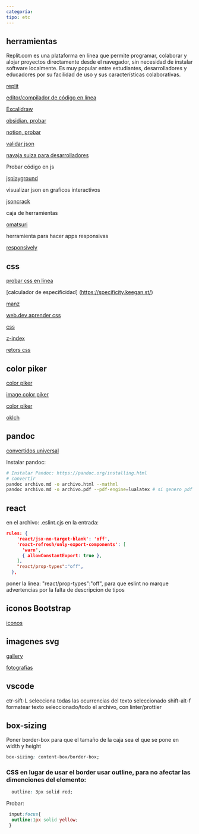 ```yaml
---
categoría:
tipo: etc
---
```

## herramientas

Replit.com es una plataforma en línea que permite programar, colaborar y alojar proyectos directamente desde el navegador, sin necesidad de instalar software localmente. Es muy popular entre estudiantes, desarrolladores y educadores por su facilidad de uso y sus características colaborativas.

[replit](https://replit.com/)

[editor/compilador de código en línea](https://codesandbox.io/s/react-hook-form-get-started-j5wxo)

[Excalidraw](https://excalidraw.com/)

[obsidian, probar](https://obsidian.md/)

[notion, probar](https://www.notion.com/es)

[validar json](https://jsonlint.com/)

[navaja suiza para desarrolladores](https://devtoys.app/)

Probar código en js

[jsplayground](https://www.jsplayground.dev/)

visualizar json en graficos interactivos

[jsoncrack](https://jsoncrack.com/)

caja de herramientas

[omatsuri](https://omatsuri.app/)

herramienta para hacer apps responsivas

[responsively](https://responsively.app/)


## css

[probar css en linea](https://codi.link/%7C%7C)

[calculador de especificidad] (https://specificity.keegan.st/)

[manz](https://lenguajecss.com/)

[web.dev aprender css](https://web.dev/learn/css?hl=es)

[css](https://developer.mozilla.org/es/docs/Web/CSS)

[z-index](https://web.dev/learn/css/z-index?hl=es)

[retors css](https://www.frontendmentor.io/)

## color piker

[color piker](https://www.w3schools.com/colors/colors_picker.asp)

[image color piker](https://imagecolorpicker.com/)

[color piker](https://rgbcolorpicker.com/)

[oklch](https://oklch.com/#70,0.1,89,100)

## pandoc

[convertidos universal](https://pandoc.org/)

Instalar pandoc:

```sh
# Instalar Pandoc: https://pandoc.org/installing.html
# convertir
pandoc archivo.md -o archivo.html --mathml
pandoc archivo.md -o archivo.pdf --pdf-engine=lualatex # si genero pdf con latex
```

## react

en el archivo: .eslint.cjs
en la entrada:
```json
rules: {
    'react/jsx-no-target-blank': 'off',
    'react-refresh/only-export-components': [
      'warn',
      { allowConstantExport: true },
    ],
    "react/prop-types":"off",
  },
```
poner la linea: "react/prop-types":"off",
para que eslint no marque advertencias por la falta de descripcion de tipos


## iconos Bootstrap

[iconos](https://icons.getbootstrap.com/?q=clos)

## imagenes svg

[gallery](https://pixels.market/)

[fotografias](https://unsplash.com/documentation)

## vscode
ctr-sift-L selecciona todas las ocurrencias del texto seleccionado
shift-alt-f formatear texto seleccionado/todo el archivo, con linter/prottier

## box-sizing

Poner border-box para que el tamaño de la caja sea el que se pone en width y height
```css
box-sizing: content-box/border-box;
```

### CSS en lugar de usar el border usar outline, para no afectar las dimenciones del elemento:

```css
  outline: 3px solid red;
```

Probar:
```css
 input:focus{
  outline:1px solid yellow;
 }
```